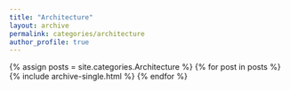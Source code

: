 ```yaml
---
title: "Architecture"
layout: archive
permalink: categories/architecture
author_profile: true
---
```


{% assign posts = site.categories.Architecture %}
{% for post in posts %} {% include archive-single.html %} {% endfor %}
